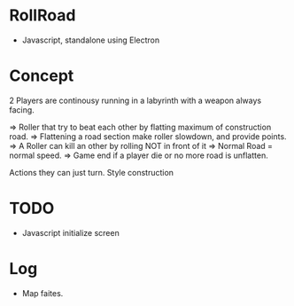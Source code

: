 RollRoad
========

* Javascript, standalone using Electron


Concept
========

2 Players are continousy running in a labyrinth with a weapon always facing.

=> Roller that try to beat each other by flatting maximum of construction road.
=> Flattening a road section make roller slowdown, and provide points.
=> A Roller can kill an other by rolling NOT in front of it
=> Normal Road = normal speed.
=> Game end if a player die or no more road is unflatten.

Actions they can just turn.
Style construction

TODO
======

* Javascript initialize screen



Log
=======

* Map faites.
